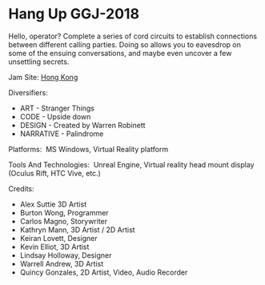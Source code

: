 # Hang Up GGJ-2018

Hello, operator? Complete a series of cord circuits to establish connections between different calling parties. Doing so allows you to eavesdrop on some of the ensuing conversations, and maybe even uncover a few unsettling secrets.

Jam Site: [Hong Kong](https://globalgamejam.org/2018/jam-sites/hong-kong)

Diversifiers: 
- ART - Stranger Things
- CODE - Upside down
- DESIGN - Created by Warren Robinett
- NARRATIVE - Palindrome

Platforms: 
MS Windows, Virtual Reality platform

Tools And Technologies: 
Unreal Engine, Virtual reality head mount display (Oculus Rift, HTC Vive, etc.)

Credits: 
- Alex Suttie 3D Artist
- Burton Wong, Programmer
- Carlos Magno, Storywriter
- Kathryn Mann, 3D Artist / 2D Artist
- Keiran Lovett, Designer
- Kevin Elliot, 3D Artist
- Lindsay Holloway, Designer
- Warrell Andrew, 3D Artist
- Quincy Gonzales, 2D Artist, Video, Audio Recorder
